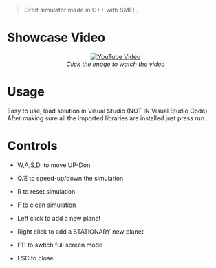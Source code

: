 > Orbit simulator made in C++ with SMFL.

# Showcase Video
<div align="center">
  <a href="https://www.youtube.com/watch?v=UPl4bBSgKtM">
    <img src="https://img.youtube.com/vi/UPl4bBSgKtM/0.jpg" alt="YouTube Video">
  </a>
  <br>
  <em>Click the image to watch the video</em>
</div>

# Usage
Easy to use, load solution in Visual Studio (NOT IN Visual Studio Code). After making sure all the imported libraries are installed just press run.

# Controls

- W,A,S,D, to move UP-Don
- Q/E to speed-up/down the simulation
- R to reset simulation
- F to clean simulation
- Left click to add a new planet
- Right click to add a STATIONARY new planet

- F11 to swtich full screen mode
- ESC to close
